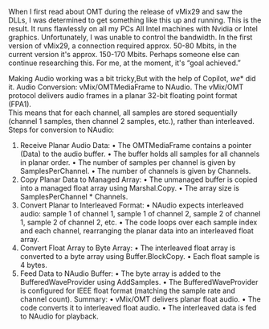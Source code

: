 When I first read about OMT during the release of vMix29 and saw the DLLs, I was determined to get something like this up and running. This is the result. It runs flawlessly on all my PCs 
All Intel machines with Nvidia or Intel graphics. Unfortunately, I was unable to control the bandwidth. In the first version of vMix29, a connection required approx. 50-80 Mbits, in the current version it's approx. 150-170 Mbits.
Perhaps someone else can continue researching this. For me, at the moment, it's “goal achieved.”

Making Audio working was a bit tricky,But with the help of Copilot, *we** did it.
Audio Conversion: vMix/OMTMediaFrame to NAudio. The vMix/OMT protocol delivers audio frames in a planar 32-bit floating point format (FPA1).  
This means that for each channel, all samples are stored sequentially (channel 1 samples, then channel 2 samples, etc.), rather than interleaved.  
Steps for conversion to NAudio:
1.	Receive Planar Audio Data:
•	The OMTMediaFrame contains a pointer (Data) to the audio buffer.
•	The buffer holds all samples for all channels in planar order.
•	The number of samples per channel is given by SamplesPerChannel.
•	The number of channels is given by Channels.
2.	Copy Planar Data to Managed Array:
•	The unmanaged buffer is copied into a managed float array using Marshal.Copy.
•	The array size is SamplesPerChannel * Channels.
3.	Convert Planar to Interleaved Format:
•	NAudio expects interleaved audio: sample 1 of channel 1, sample 1 of channel 2, sample 2 of channel 1, sample 2 of channel 2, etc.
•	The code loops over each sample index and each channel, rearranging the planar data into an interleaved float array.
4.	Convert Float Array to Byte Array:
•	The interleaved float array is converted to a byte array using Buffer.BlockCopy.
•	Each float sample is 4 bytes.
5.	Feed Data to NAudio Buffer:
•	The byte array is added to the BufferedWaveProvider using AddSamples.
•	The BufferedWaveProvider is configured for IEEE float format (matching the sample rate and channel count).
Summary:
•	vMix/OMT delivers planar float audio.
•	The code converts it to interleaved float audio.
•	The interleaved data is fed to NAudio for playback.
